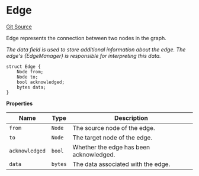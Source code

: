 # Edge
[Git Source](https://github.com/titlesnyc/wallflower-contract-v2/blob/190d4e66726023743d2d6974c49be143469e59b9/src/shared/Common.sol)

Edge represents the connection between two nodes in the graph.

*The data field is used to store additional information about the edge. The edge's {EdgeManager} is responsible for interpreting this data.*


```solidity
struct Edge {
    Node from;
    Node to;
    bool acknowledged;
    bytes data;
}
```

**Properties**

|Name|Type|Description|
|----|----|-----------|
|`from`|`Node`|The source node of the edge.|
|`to`|`Node`|The target node of the edge.|
|`acknowledged`|`bool`|Whether the edge has been acknowledged.|
|`data`|`bytes`|The data associated with the edge.|


